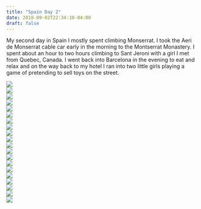 ```yaml
---
title: "Spain Day 2"
date: 2018-09-02T22:34:10-04:00
draft: false
---
```

<link href="/styles/common.css" rel="stylesheet">

<div class="content-shadow-container center-title-container">
    <p>My second day in Spain I mostly spent climbing Monserrat. I took the Aeri de Monserrat cable car early in the morning to the Montserrat Monastery. I spent about an hour to two hours climbing to Sant Jeroni with a girl I met from Quebec, Canada. I went back into Barcelona in the evening to eat and relax and on the way back to my hotel I ran into two little girls playing a game of pretending to sell toys on the street.</p>
</div>

<div class="content-shadow-container">
    <img src="https://imagizer.imageshack.com/v2/640x480q90/924/YnQTqN.jpg"/>
</div>

<div class="content-shadow-container">
    <img src="https://imagizer.imageshack.com/v2/640x480q90/921/3xDfTQ.jpg"/>
</div>

<div class="content-shadow-container">
    <img src="https://imagizer.imageshack.com/v2/640x480q90/923/sD6tui.jpg"/>
</div>

<div class="content-shadow-container">
    <img src="https://imagizer.imageshack.com/v2/640x480q90/922/gsPnav.jpg"/>
</div>

<div class="content-shadow-container">
    <img src="https://imagizer.imageshack.com/v2/640x480q90/924/eccMbM.jpg"/>
</div>

<div class="content-shadow-container">
    <img src="https://imagizer.imageshack.com/v2/640x480q90/921/KFkgxH.jpg"/>
</div>

<div class="content-shadow-container">
    <img src="https://imagizer.imageshack.com/v2/640x480q90/922/yuLvHO.jpg"/>
</div>

<div class="content-shadow-container">
    <img src="https://imagizer.imageshack.com/v2/640x480q90/924/1wZyXq.jpg"/>
</div>

<div class="content-shadow-container">
    <img src="https://imagizer.imageshack.com/v2/640x480q90/923/PguMcr.jpg"/>
</div>

<div class="content-shadow-container">
    <img src="https://imagizer.imageshack.com/v2/640x480q90/921/gYAWL2.jpg"/>
</div>

<div class="content-shadow-container">
    <img src="https://imagizer.imageshack.com/v2/640x480q90/923/bfgLdm.jpg"/>
</div>

<div class="content-shadow-container">
    <img src="https://imagizer.imageshack.com/v2/640x480q90/923/7K3LDQ.jpg"/>
</div>

<div class="content-shadow-container">
    <img src="https://imagizer.imageshack.com/v2/640x480q90/922/PLf1YM.jpg"/>
</div>

<div class="content-shadow-container">
    <img src="https://imagizer.imageshack.com/v2/640x480q90/921/F8CCPb.jpg"/>
</div>

<div class="content-long-shadow-container">
    <img src="https://imagizer.imageshack.com/v2/640x480q90/924/o5Qrzd.jpg"/>
</div>

<div class="content-long-shadow-container">
    <img src="https://imagizer.imageshack.com/v2/640x480q90/924/DYzZJP.jpg"/>
</div>

<div class="content-shadow-container">
    <img src="https://imagizer.imageshack.com/v2/640x480q90/924/Z7MeAj.jpg"/>
</div>

<div class="content-shadow-container">
    <img src="https://imagizer.imageshack.com/v2/640x480q90/923/rMeARl.jpg"/>
</div>

<div class="content-shadow-container">
    <img src="https://imagizer.imageshack.com/v2/640x480q90/922/5NhS7a.jpg"/>
</div>

<div class="content-long-shadow-container">
    <img src="https://imagizer.imageshack.com/v2/640x480q90/922/cdCofc.jpg"/>
</div>
